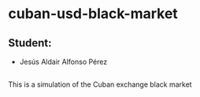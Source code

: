# cuban-usd-black-market
## Student:
- Jesús Aldair Alfonso Pérez
## 
This is a simulation of the Cuban exchange black market
